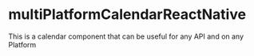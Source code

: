 # multiPlatformCalendarReactNative
This is a calendar component that can be useful for any API and on any Platform
